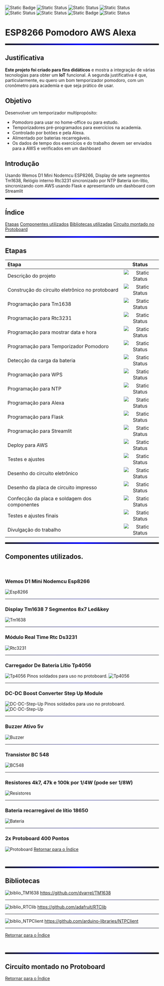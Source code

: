 ![Static Badge](https://img.shields.io/badge/ESP8266-violet) ![Static Status](https://img.shields.io/badge/Pomodoro-blue)  ![Static Status](https://img.shields.io/badge/Alexa-green)  ![Static Status](https://img.shields.io/badge/AWS-yellow)  ![Static Status](https://img.shields.io/badge/Python-orange)   ![Static Status](https://img.shields.io/badge/Flask-red) ![Static Badge](https://img.shields.io/badge/Streamlit-violet) ![Static Status](https://img.shields.io/badge/KiCad-blue)



# ESP8266 Pomodoro AWS Alexa

<hr style="border:0; height: 5px; background-image: linear-gradient(to right, rgba(0, 0, 0, 0), rgba(0, 0, 255, 1), rgba(0, 0, 0, 0));">

## Justificativa
**Este projeto foi criado para fins didáticos** e mostra a integração de várias tecnologias para obter um **IoT** funcional. A segunda justificativa é que, particularmente, eu quero um bom temporizador pomodoro, com um cronômetro para academia e que seja prático de usar.

## Objetivo
Desenvolver um temporizador multipropósito:
- Pomodoro para usar no home-office ou para estudo.
- Temporizadores pré-programados para exercícios na academia.
- Controlado por botões e pela Alexa.
- Alimentado por baterias recarregáveis. 
- Os dados de tempo dos exercícios e do trabalho devem ser enviados para a AWS e verificados em um dashboard

## Introdução
Usando Wemos D1 Mini Nodemcu ESP8266,
Display de sete segmentos Tm1638,
Relógio interno Rtc3231 sincronizado por NTP
Bateria íon-lítio, 
sincronizando com AWS usando Flask e apresentando um dashboard com Streamlit

<hr style="border:0; height: 5px; background-image: linear-gradient(to right, rgba(0, 0, 0, 0), rgba(0, 0, 255, 1), rgba(0, 0, 0, 0));">

<a id="ancora"></a>
## Índice 
[Etapas](#ancora0)
[Componentes utilizados](#ancora1)
[Bibliotecas utilizadas](#ancora2)
[Circuito montado no Protoboard](#ancora3)

<hr style="border:0; height: 5px; background-image: linear-gradient(to right, rgba(0, 0, 0, 0), rgba(0, 0, 255, 1), rgba(0, 0, 0, 0));">

<a id="ancora0"></a>
## Etapas

| Etapa    |  Status  |
| :--------| :------: |
| Descrição do projeto              |  ![Static Status](https://img.shields.io/badge/Finalizado-0000FF) |
| Construção do circuito eletrônico no protoboard| ![Static Status](https://img.shields.io/badge/Finalizado-0000FF) |
| Programação para Tm1638           | ![Static Status](https://img.shields.io/badge/Finalizado-0000FF) |
| Programação para Rtc3231          | ![Static Status](https://img.shields.io/badge/Finalizado-0000FF) |
| Programação para mostrar data e hora| ![Static Status](https://img.shields.io/badge/Finalizado-0000FF) |
| Programação para Temporizador Pomodoro         | ![Static Status](https://img.shields.io/badge/Executando-00BF00) |
| Detecção da carga da bateria       | ![Static Status](https://img.shields.io/badge/Executando-00BF00) |
| Programação para WPS              | ![Static Status](https://img.shields.io/badge/Aguardando-FFFF00) |
| Programação para NTP              | ![Static Status](https://img.shields.io/badge/Aguardando-FFFF00) |
| Programação para Alexa            | ![Static Status](https://img.shields.io/badge/Aguardando-FFFF00) |
| Programação para Flask            | ![Static Status](https://img.shields.io/badge/Aguardando-FFFF00) |
| Programação para Streamlit        | ![Static Status](https://img.shields.io/badge/Aguardando-FFFF00) |
| Deploy para AWS                   | ![Static Status](https://img.shields.io/badge/Aguardando-FFFF00) |
| Testes e ajustes                  | ![Static Status](https://img.shields.io/badge/Aguardando-FFFF00) |
| Desenho do circuito eletrônico    | ![Static Status](https://img.shields.io/badge/Aguardando-FFFF00) |
| Desenho da placa de circuito impresso| ![Static Status](https://img.shields.io/badge/Aguardando-FFFF00) |
| Confecção da placa e soldagem dos componentes | ![Static Status](https://img.shields.io/badge/Aguardando-FFFF00) |
| Testes e ajustes finais           | ![Static Status](https://img.shields.io/badge/Aguardando-FFFF00) |
| Divulgação do trabalho            | ![Static Status](https://img.shields.io/badge/Aguardando-FFFF00) |

<hr style="border:0; height: 5px; background-image: linear-gradient(to right, rgba(0, 0, 0, 0), rgba(0, 0, 255, 1), rgba(0, 0, 0, 0));">
<a id="ancora1"></a> 

## Componentes utilizados.
<br>

### Wemos D1 Mini Nodemcu Esp8266
![Esp8266](imagens/Esp8266.png)

<hr style="border:0; height: 1px; background-image: linear-gradient(to right, rgba(0, 0, 0, 0), rgba(0, 0, 255, 0.5), rgba(0, 0, 0, 0));">

### Display Tm1638 7 Segmentos 8x7 Led&key
![Tm1638](imagens/Tm1638.png)

<hr style="border:0; height: 1px; background-image: linear-gradient(to right, rgba(0, 0, 0, 0), rgba(0, 0, 255, 0.5), rgba(0, 0, 0, 0));">

### Módulo Real Time Rtc Ds3231
![Rtc3231](imagens/Rtc3231.png)

<hr style="border:0; height: 1px; background-image: linear-gradient(to right, rgba(0, 0, 0, 0), rgba(0, 0, 255, 0.5), rgba(0, 0, 0, 0));">

### Carregador De Bateria Lítio Tp4056
![Tp4056](imagens/Tp4056.png)
Pinos soldados para uso no protoboard.
![Tp4056](imagens/Tp4056_protoboard.png)

<hr style="border:0; height: 1px; background-image: linear-gradient(to right, rgba(0, 0, 0, 0), rgba(0, 0, 255, 0.5), rgba(0, 0, 0, 0));">

### DC-DC Boost Converter Step Up Module
![DC-DC-Step-Up](imagens/DC-DC-Step-Up.png)
Pinos soldados para uso no protoboard.
![DC-DC-Step-Up](imagens/DC-DC-Step-Up_protoboard.png)

<hr style="border:0; height: 1px; background-image: linear-gradient(to right, rgba(0, 0, 0, 0), rgba(0, 0, 255, 0.5), rgba(0, 0, 0, 0));">

### Buzzer Ativo 5v
![Buzzer](imagens/Buzzer.png)

<hr style="border:0; height: 1px; background-image: linear-gradient(to right, rgba(0, 0, 0, 0), rgba(0, 0, 255, 0.5), rgba(0, 0, 0, 0));">

### Transistor BC 548
![BC548](imagens/BC548.png) 

<hr style="border:0; height: 1px; background-image: linear-gradient(to right, rgba(0, 0, 0, 0), rgba(0, 0, 255, 0.5), rgba(0, 0, 0, 0));">


### Resistores 4k7, 47k e 100k por 1/4W (pode ser 1/8W)
![Resistores](imagens/Resistores.png)

<hr style="border:0; height: 1px; background-image: linear-gradient(to right, rgba(0, 0, 0, 0), rgba(0, 0, 255, 0.5), rgba(0, 0, 0, 0));">

### Bateria recarregável de lítio 18650
![Bateria](imagens/Bateria.png)

<hr style="border:0; height: 1px; background-image: linear-gradient(to right, rgba(0, 0, 0, 0), rgba(0, 0, 255, 0.5), rgba(0, 0, 0, 0));">

### 2x Protoboard 400 Pontos
![Protoboard](imagens/Protoboard.png)
[Retornar para o Índice](#ancora)
<br><br><br>

<a id="ancora2"></a>
<hr style="border:0; height: 5px; background-image: linear-gradient(to right, rgba(0, 0, 0, 0), rgba(0, 0, 255, 1), rgba(0, 0, 0, 0));">

## Bibliotecas

![biblio_TM1638](imagens/biblio_TM1638.png)
https://github.com/dvarrel/TM1638

<hr style="border:0; height: 1px; background-image: linear-gradient(to right, rgba(0, 0, 0, 0), rgba(0, 0, 255, 0.5), rgba(0, 0, 0, 0));">

![biblio_RTClib](imagens/biblio_RTClib.png)
https://github.com/adafruit/RTClib


<hr style="border:0; height: 1px; background-image: linear-gradient(to right, rgba(0, 0, 0, 0), rgba(0, 0, 255, 0.5), rgba(0, 0, 0, 0));">

![biblio_NTPClient](imagens/biblio_NTPClient.png)
https://github.com/arduino-libraries/NTPClient

<hr style="border:0; height: 1px; background-image: linear-gradient(to right, rgba(0, 0, 0, 0), rgba(0, 0, 255, 0.5), rgba(0, 0, 0, 0));">

[Retornar para o Índice](#ancora)
<br><br><br>

<a id="ancora3"></a>
<hr style="border:0; height: 5px; background-image: linear-gradient(to right, rgba(0, 0, 0, 0), rgba(0, 0, 255, 1), rgba(0, 0, 0, 0));">

## Circuito montado no Protoboard

[Retornar para o Índice](#ancora)